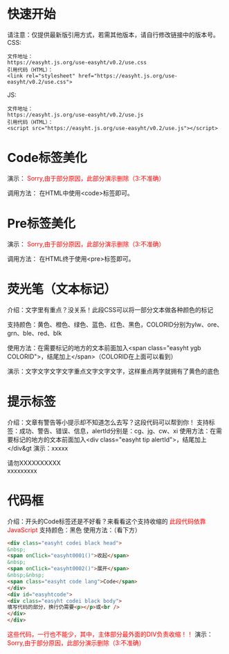 # 快速开始
请注意：仅提供最新版引用方式，若需其他版本，请自行修改链接中的版本号。
CSS:
```Code
文件地址：
https://easyht.js.org/use-easyht/v0.2/use.css
引用代码（HTML）：
<link rel="stylesheet" href="https://easyht.js.org/use-easyht/v0.2/use.css">
```
JS:
```Code
文件地址：
https://easyht.js.org/use-easyht/v0.2/use.js
引用代码（HTML）：
<script src="https://easyht.js.org/use-easyht/v0.2/use.js"></script>
```

# Code标签美化
演示：
<font color=red>Sorry,由于部分原因，此部分演示删除（3:不准确）</font>

调用方法：
在HTML中使用&lt;code&gt;标签即可。 

# Pre标签美化
演示：
<font color=red>Sorry,由于部分原因，此部分演示删除（3:不准确）</font>

调用方法：
在HTML终于使用&lt;pre&gt;标签即可。

# 荧光笔（文本标记）
介绍：文字里有重点？没关系！此段CSS可以将一部分文本做各种颜色的标记

支持颜色：黄色、橙色、绿色、蓝色、红色、黑色，COLORID分别为ylw、ore、grn、ble、red、blk

使用方法：在需要标记的地方的文本前面加入&lt;span class="easyht ygb COLORID"&gt;，结尾加上&lt;/span&gt;（COLORID在上面可以看到）

演示：文字文字文字文字<span class="easyht ygb ylw">重点</span>文字文字文字，这样重点两字就拥有了黄色的底色

# 提示标签
介绍：文章有警告等小提示却不知道怎么去写？这段代码可以帮到你！
支持标签：成功、警告、错误、信息，alertId分别是：cg、jg、cw、xi
使用方法：在需要标记的地方的文本前面加入&lt;div class="easyht tip alertId"&gt;，结尾加上&lt;/div&gt
演示：xxxxx
<div class="easyht tip jg">
请勿XXXXXXXXXX
</div>
xxxxxxxxx

# 代码框
介绍：开头的Code标签还是不好看？来看看这个支持收缩的
<font color=red>此段代码依靠JavaScript</font>
支持颜色：黑色
使用方法：（看下方）
```HTML
<div class="easyht codei black head">
&nbsp;
<span onClick="easyht0001()">收起</span>
&nbsp;
<span onClick="easyht0002()">展开</span>
&nbsp;&nbsp;
<span class="easyht code lang">Code</span>
</div>
<div id="easyhtcode">
<div class="easyht codei black body">
填写代码的部分，换行仍需要<p></p>或<br />
</div>
</div>
```
<font color=red>这些代码，一行也不能少，其中，主体部分最外面的DIV负责收缩！！</font>
演示：
<font color=red>Sorry,由于部分原因，此部分演示删除（3:不准确）</font>

